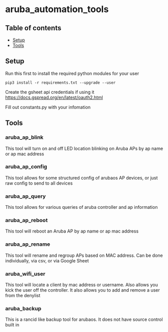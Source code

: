 # aruba_automation_tools

## Table of contents
* [Setup](#setup)
* [Tools](#tools)

## Setup

Run this first to install the required python modules for your user

`pip3 install -r requirements.txt --upgrade --user`

Create the gsheet api credentials if using it
https://docs.gspread.org/en/latest/oauth2.html

Fill out constants.py with your infomation


## Tools
### aruba_ap_blink
This tool will turn on and off LED location blinking on Aruba APs by ap name or ap mac address

### aruba_ap_config
This tool allows for some structured config of arubaos AP devices, or just raw config to send to all devices

### aruba_ap_query
This tool allows for various queries of aruba controller and ap information

### aruba_ap_reboot
This tool will reboot an Aruba AP by ap name or ap mac address

### aruba_ap_rename
This tool will rename and regroup APs based on MAC address.  Can be done individually, via csv, or via Google Sheet

### aruba_wifi_user
This tool will locate a client by mac address or username.  Also allows you kick the user off the controller.  It also allows you to add and remove a user from the denylist

### aruba_backup
This is a rancid like backup tool for arubaos.  It does not have source control built in
